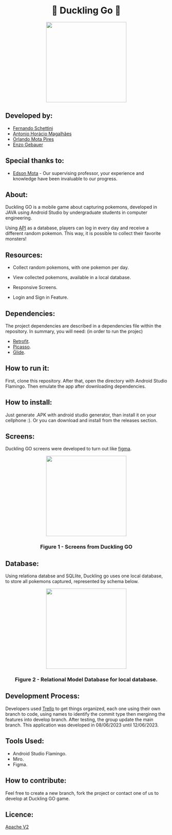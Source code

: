 <h1 align="center">🥚 Duckling Go 🥚</h1>

<div align="center">
	<a href="https://www.youtube.com/watch?v=dQw4w9WgXcQ&ab_channel=RickAstley">
	<img height = "250em" src = "https://github.com/FernandoSchett/duckling-go/assets/80331486/6f3bf7d4-2457-443e-a2ed-0646add363d9" />
    </a>
</div>

## Developed by:
- [Fernando Schettini](https://github.com/FernandoSchett)
- [Antonio Horácio Magalhães](https://github.com/AntonioHoracio77)
- [Orlando Mota Pires](https://github.com/orlandomotapires)
- [Enzo Gebauer](https://github.com/enzogebauer)

## Special thanks to:

- [Edson Mota](https://github.com/edsonmottac) - Our supervising professor, your experience and knowledge have been invaluable to our progress.

## About:
Duckling GO is a mobile game about capturing pokemons, developed in JAVA using Android Studio by undergraduate students in computer engineering.

Using [API](https://pokeapi.co/) as a database, players can log in every day and receive a different random pokemon. This way, it is possible to collect their favorite monsters!

## Resources:

- Collect random pokemons, with one pokemon per day.

- View collected pokemons, available in a local database.

- Responsive Screens.

- Login and Sign in Feature.

## Dependencies:

The project dependencies are described in a dependencies file within the repository. In summary, you will need: (in order to run the projec)

- [Retrofit](https://square.github.io/retrofit/).
- [Picasso](https://square.github.io/picasso/). 
- [Glide](https://github.com/bumptech/glide).

## How to run it:

First, clone this repository. After that, open the directory with Android Studio Flamingo. Then emulate the app after downloading dependencies.

## How to install:

Just generate .APK with android studio generator, than install it on your  cellphone :). Or you can download and install from the releases section.

## Screens:

Duckling GO screens were developed to turn out like [figma](https://www.figma.com/file/dtiSuxRlSLNXzV9irm17JA/duckling_GO?type=design&t=UGtwTg0RtKuk1VhJ-1).

<div align="center">
	<a href="https://www.figma.com/file/dtiSuxRlSLNXzV9irm17JA/duckling_GO?type=design&t=UGtwTg0RtKuk1VhJ-1">
	<img height = "250em" src = "https://github.com/FernandoSchett/duckling-go/assets/80331468/6d3b712c-d013-43e8-ac3c-22999f0cee1e" />
    </a>
</div>
<h3 align="center">Figure 1 - Screens from Duckling GO</h3>

## Database:

Using relationa databse and SQLlite, Duckling go uses one local database, to store all pokemons captured, represented by schema below.

<div align="center">
	<a href="https://www.figma.com/file/dtiSuxRlSLNXzV9irm17JA/duckling_GO?type=design&t=UGtwTg0RtKuk1VhJ-1">
	<img height = "250em" src = "https://github.com/FernandoSchett/duckling-go/assets/80331486/1e841f0c-0660-48c2-ae1c-af2c8b6608e8" />
    </a>
</div>

<h3 align="center">Figure 2 - Relational Model Database for local database.</h3>

## Development Process:

Developers used [Trello]() to get things organized, each one using their own branch to code, using names to identify the commit type then merginng the features into develop branch. After testing, the group update the main branch. This application was developed in 08/06/2023 until 12/06/2023.

## Tools Used:

- Android Studio Flamingo.
- Miro.
- Figma.

## How to contribute:

Feel free to create a new branch, fork the project or contact one of us to develop at Duckling GO game.

## Licence:
[Apache V2](https://choosealicense.com/licenses/apache-2.0/)
